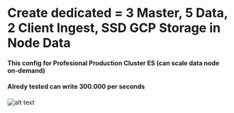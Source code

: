 # Create dedicated = 3 Master, 5 Data, 2 Client Ingest, SSD GCP Storage in Node Data

#### This config for Profesional Production Cluster ES (can scale data node on-demand) ####
#### Alredy tested can write 300.000 per seconds ####


![alt text](https://i.imgur.com/uCTJets.png)
